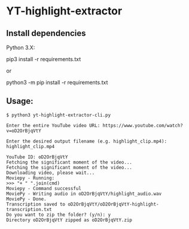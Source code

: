 # YT-highlight-extractor

## Install dependencies

Python 3.X:

pip3 install -r requirements.txt

or

python3 -m pip install -r requirements.txt

## Usage:
`$ python3 yt-highlight-extractor-cli.py`

`Enter the entire YouTube video URL: https://www.youtube.com/watch?v=oD2OrBjqVtY`

`Enter the desired output filename (e.g. highlight_clip.mp4): highlight_clip.mp4`

```
YouTube ID: oD2OrBjqVtY
Fetching the significant moment of the video...
Fetching the significant moment of the video...
Downloading video, please wait...
Moviepy - Running:
>>> "+ " ".join(cmd)
Moviepy - Command successful
MoviePy - Writing audio in oD2OrBjqVtY/highlight_audio.wav
MoviePy - Done.
Transcription saved to oD2OrBjqVtY/oD2OrBjqVtY-highlight-transcription.txt
Do you want to zip the folder? (y/n): y
Directory oD2OrBjqVtY zipped as oD2OrBjqVtY.zip
```
